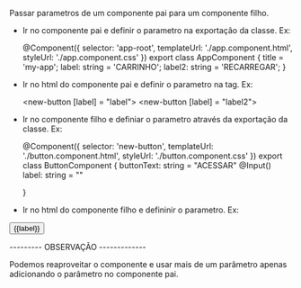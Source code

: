 Passar parametros de um componente pai para um componente filho.

- Ir no componente pai e definir o parametro na exportação da classe. Ex:

    @Component({
    selector: 'app-root',
    templateUrl: './app.component.html',
    styleUrl: './app.component.css'
    })
    export class AppComponent {
    title = 'my-app';
    label: string = 'CARRINHO';
    label2: string = 'RECARREGAR';
    }


- Ir no html do componente pai e definir o parametro na tag. Ex:

    <new-button [label] = "label"></new-button>
    <new-button [label] = "label2"></new-button>

- Ir no componente filho e definiar o parametro através da exportação da classe. Ex:

    @Component({
    selector: 'new-button',
    templateUrl: './button.component.html',
    styleUrl: './button.component.css'
    })
    export class ButtonComponent {
    buttonText: string = "ACESSAR"
    @Input() label: string = ""

    }

- Ir no html do componente filho e defininir o parametro. Ex:

<button>{{label}}</button>


--------- OBSERVAÇÃO -------------

Podemos reaproveitar o componente e usar mais de um parâmetro apenas adicionando o parâmetro no componente pai.
